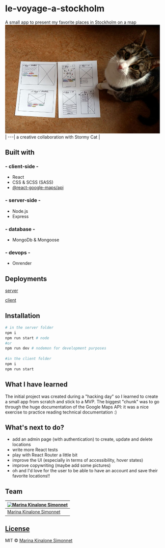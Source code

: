 # le-voyage-a-stockholm

A small app to present my favorite places in Stockholm on a map
![wireframe](./client/design/wireframes_lofi.jpg) |
---|
a creative collaboration with Stormy Cat |

## Built with

### - client-side -

- React
- CSS & SCSS (SASS)
- [@react-google-maps/api](https://www.npmjs.com/package/@react-google-maps/api)

### - server-side -

- Node.js
- Express

### - database -

- MongoDb & Mongoose

### - devops -

- Onrender

## Deployments

[server](https://vas-server.onrender.com/locations/all)

[client](https://le-voyage-a-stockholm.onrender.com/)

## Installation

```bash
# in the server folder
npm i
npm run start # node
#or
npm run dev # nodemon for development purposes

#in the client folder
npm i
npm run start
```

## What I have learned

The initial project was created during a "hacking day" so I learned to create a small app from scratch and stick to a MVP. The biggest "chunk" was to go through the huge documentation of the Google Maps API: it was a nice exercise to practice reading technical documentation :)

## What's next to do?

- add an admin page (with authentication) to create, update and delete locations
- write more React tests
- play with React Router a little bit
- improve the UI (especially in terms of accessibility, hover states)
- improve copywriting (maybe add some pictures)
- oh and I'd love for the user to be able to have an account and save their favorite locations!!

## Team

| [![Marina Kinalone Simonnet](https://avatars.githubusercontent.com/u/63544936?v=3&s=144)](https://github.com/marinakinalone) |
| ---------------------------------------------------------------------------------------------------------------------------- |
| [Marina Kinalone Simonnet](https://github.com/marinakinalone)                                                                |

## [License](https://github.com/marinakinalone/le-voyage-a-stockholm/blob/main/LICENSE)

MIT © [Marina Kinalone Simonnet](https://github.com/marinakinalone)
